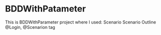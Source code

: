 # BDDWithPatameter
This is BDDWithParameter project where I used:
  Scenario
  Scenario Outline
  @Login, @Scenarion tag
